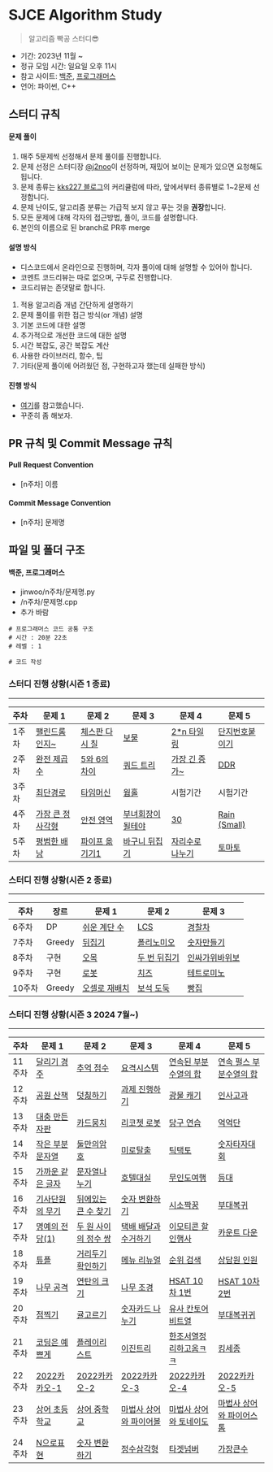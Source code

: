 # SJCE Algorithm Study

> 알고리즘 빡공 스터디😎

- 기간: 2023년 11월 ~
- 정규 모임 시간: 일요일 오후 11시
- 참고 사이트: [백준](https://www.acmicpc.net/), [프로그래머스](https://programmers.co.kr/)
- 언어: 파이썬, C++

## 스터디 규칙

#### 문제 풀이

1. 매주 5문제씩 선정해서 문제 풀이를 진행합니다.
2. 문제 선정은 스터디장 [@j2noo](https://github.com/j2noo)이 선정하며, 재밌어 보이는 문제가 있으면 요청해도 됩니다.
3. 문제 종류는 [kks227 블로그](https://m.blog.naver.com/kks227/220769859177)의 커리큘럼에 따라, 앞에서부터 종류별로 1~2문제 선정합니다.
4. 문제 난이도, 알고리즘 분류는 가급적 보지 않고 푸는 것을 **권장**합니다.
5. 모든 문제에 대해 각자의 접근방법, 풀이, 코드를 설명합니다.
6. 본인의 이름으로 된 branch로 PR후 merge

#### 설명 방식

- 디스코드에서 온라인으로 진행하며, 각자 풀이에 대해 설명할 수 있어야 합니다.
- 코멘트 코드리뷰는 따로 없으며, 구두로 진행합니다.
- 코드리뷰는 존댓말로 합니다.

1. 적용 알고리즘 개념 간단하게 설명하기
2. 문제 풀이를 위한 접근 방식(or 개념) 설명
3. 기본 코드에 대한 설명
4. 추가적으로 개선한 코드에 대한 설명
5. 시간 복잡도, 공간 복잡도 계산
6. 사용한 라이브러리, 함수, 팁
7. 기타(문제 풀이에 어려웠던 점, 구현하고자 했는데 실패한 방식)

#### 진행 방식

- [여기](https://github.com/soo5717/2021-Algorithm-Study#readme)를 참고했습니다.
- 꾸준히 좀 해보자.

## PR 규칙 및 Commit Message 규칙

#### Pull Request Convention

- [n주차] 이름

#### Commit Message Convention

- [n주차] 문제명

## 파일 및 폴더 구조

#### 백준, 프로그래머스

- jinwoo/n주차/문제명.py
- /n주차/문제명.cpp
- 추가 바람

```
# 프로그래머스 코드 공통 구조
# 시간 : 20분 22초
# 레벨 : 1

# 코드 작성
```

### 스터디 진행 상황(시즌 1 종료)

---

| **주차** | **문제 1**                                               | **문제 2**                                                 | **문제 3**                                                | **문제 4**                                                 | **문제 5**                                             |
| -------- | -------------------------------------------------------- | ---------------------------------------------------------- | --------------------------------------------------------- | ---------------------------------------------------------- | ------------------------------------------------------ |
| 1주차    | [팰린드롬인지~](https://www.acmicpc.net/problem/10988)   | [체스판 다시 칠](https://www.acmicpc.net/problem/1018) | [보물](https://www.acmicpc.net/problem/1026)              | [2\*n 타일링](https://www.acmicpc.net/problem/11726)       | [단지번호붙이기](https://www.acmicpc.net/problem/2667) |
| 2주차    | [완전 제곱수](https://www.acmicpc.net/problem/1977)      | [5와 6의 차이](https://www.acmicpc.net/problem/2864)       | [쿼드 트리](https://www.acmicpc.net/problem/1992)         | [가장 긴 증가~](https://www.acmicpc.net/problem/11053) | [DDR](https://www.acmicpc.net/problem/2342)            |
| 3주차    | [최단경로](https://www.acmicpc.net/problem/1753)         | [타임머신](https://www.acmicpc.net/problem/11657)          | [웜홀](https://www.acmicpc.net/problem/1865)              | 시험기간                                                   | 시험기간                                               |
| 4주차    | [가장 큰 정사각형](https://www.acmicpc.net/problem/1915) | [안전 영역](https://www.acmicpc.net/problem/2468)          | [부녀회장이 될테야](https://www.acmicpc.net/problem/2775) | [30](https://www.acmicpc.net/problem/10610)                | [Rain (Small)](https://acmicpc.net/problem/14324)      |
| 5주차    | [평범한 배낭](https://www.acmicpc.net/problem/12865)     | [파이프 옮기기1](https://www.acmicpc.net/problem/17070)    | [바구니 뒤집기](https://www.acmicpc.net/problem/10811)    | [자리수로 나누기](https://www.acmicpc.net/problem/1490)    | [토마토](https://acmicpc.net/problem/7576)             |

### 스터디 진행 상황(시즌 2 종료)

---

| **주차** | **장르** | **문제 1**                                            | **문제 2**                                           | **문제 3**                                              |
| -------- | -------- | ----------------------------------------------------- | ---------------------------------------------------- | ------------------------------------------------------- |
| 6주차    | DP       | [쉬운 계단 수](https://www.acmicpc.net/problem/10844) | [LCS](https://www.acmicpc.net/problem/9251)          | [경찰차](https://www.acmicpc.net/problem/2618)          |
| 7주차    | Greedy   | [뒤집기](https://www.acmicpc.net/problem/1439)        | [폴리노미오](https://www.acmicpc.net/problem/1343)   | [숫자만들기](https://www.acmicpc.net/problem/1511)      |
| 8주차    | 구현     | [오목](https://www.acmicpc.net/problem/2072)          | [두 번 뒤집기](https://www.acmicpc.net/problem/2505) | [인싸가위바위보](https://www.acmicpc.net/problem/16986) |
| 9주차    | 구현     | [로봇](https://www.acmicpc.net/problem/13567)         | [치즈](https://www.acmicpc.net/problem/2636)         | [테트로미노](https://www.acmicpc.net/problem/14500)     |
| 10주차    | Greedy       | [오셀로 재배치](https://www.acmicpc.net/problem/13413) | [보석 도둑](https://www.acmicpc.net/problem/1202) | [빵집](https://www.acmicpc.net/problem/3109) |

### 스터디 진행 상황(시즌 3 2024 7월~)

---

| **주차** | **문제 1**                                                                      | **문제 2**                                                                    | **문제 3**                                                                     | **문제 4**                                                                               | **문제 5**                                                                                  |
| -------- | ------------------------------------------------------------------------------- | ----------------------------------------------------------------------------- | ------------------------------------------------------------------------------ | ---------------------------------------------------------------------------------------- | ------------------------------------------------------------------------------------------- |
| 11주차   | [달리기 경주](https://school.programmers.co.kr/learn/courses/30/lessons/178871) | [추억 점수](https://school.programmers.co.kr/learn/courses/30/lessons/176963) | [요격시스템](https://school.programmers.co.kr/learn/courses/30/lessons/181188) | [연속된 부분수열의 합](https://school.programmers.co.kr/learn/courses/30/lessons/178870) | [연속 펄스 부분수열의 합](https://school.programmers.co.kr/learn/courses/30/lessons/161988) |
| 12주차   | [공원 산책](https://school.programmers.co.kr/learn/courses/30/lessons/172928) | [덧칧하기](https://school.programmers.co.kr/learn/courses/30/lessons/161989) | [과제 진행하기](https://school.programmers.co.kr/learn/courses/30/lessons/176962) | [광물 캐기](https://school.programmers.co.kr/learn/courses/30/lessons/172927) | [인사고과](https://school.programmers.co.kr/learn/courses/30/lessons/152995) |
| 13주차   | [대충 만든 자판](https://school.programmers.co.kr/learn/courses/30/lessons/160586) | [카드뭉치](https://school.programmers.co.kr/learn/courses/30/lessons/159994) | [리코쳇 로봇](https://school.programmers.co.kr/learn/courses/30/lessons/169199) | [당구 연습](https://school.programmers.co.kr/learn/courses/30/lessons/169198) | [억억단](https://school.programmers.co.kr/learn/courses/30/lessons/138475) |
| 14주차   | [작은 부분 문자열](https://school.programmers.co.kr/learn/courses/30/lessons/147355) | [둘만의암호](https://school.programmers.co.kr/learn/courses/30/lessons/155652) | [미로탈출](https://school.programmers.co.kr/learn/courses/30/lessons/159993) | [틱택토](https://school.programmers.co.kr/learn/courses/30/lessons/160585) | [숫자타자대회](https://school.programmers.co.kr/learn/courses/30/lessons/136797) |
| 15주차 | [가까운 같은 글자](https://school.programmers.co.kr/learn/courses/30/lessons/142086) | [문자열나누기](https://school.programmers.co.kr/learn/courses/30/lessons/140108) | [호텔대실](https://school.programmers.co.kr/learn/courses/30/lessons/155651) | [무인도여행](https://school.programmers.co.kr/learn/courses/30/lessons/154540) | [등대](https://school.programmers.co.kr/learn/courses/30/lessons/133500) |
| 16주차   | [기사단원의 무기](https://school.programmers.co.kr/learn/courses/30/lessons/136798) | [뒤에있는 큰 수 찾기](https://school.programmers.co.kr/learn/courses/30/lessons/154539) | [숫자 변환하기](https://school.programmers.co.kr/learn/courses/30/lessons/154538) | [시소짝꿍](https://school.programmers.co.kr/learn/courses/30/lessons/152996) | [부대복귀](https://school.programmers.co.kr/learn/courses/30/lessons/132266) |
| 17주차   | [명예의 전당(1)](https://school.programmers.co.kr/learn/courses/30/lessons/138477) | [두 원 사이의 정수 쌍](https://school.programmers.co.kr/learn/courses/30/lessons/181187) | [택배 배달과 수거하기](https://school.programmers.co.kr/learn/courses/30/lessons/150369) | [이모티콘 할인행사](https://school.programmers.co.kr/learn/courses/30/lessons/150368) | [카운트 다운](https://school.programmers.co.kr/learn/courses/30/lessons/131129) |
| 18주차   | [튜플](https://school.programmers.co.kr/learn/courses/30/lessons/64065) | [거리두기 확인하기](https://school.programmers.co.kr/learn/courses/30/lessons/81302) | [메뉴 리뉴얼](https://school.programmers.co.kr/learn/courses/30/lessons/72411) | [순위 검색](https://school.programmers.co.kr/learn/courses/30/lessons/72412) | [상담원 인원](https://school.programmers.co.kr/learn/courses/30/lessons/214288) |
| 19주차   | [나무 공격](https://softeer.ai/practice/9657) | [연탄의 크기](https://softeer.ai/practice/7628) | [나무 조경](https://softeer.ai/practice/7594) | [HSAT 10차 1번]() | [HSAT 10차 2번]() |
| 20주차   | [점찍기](https://school.programmers.co.kr/learn/courses/30/lessons/140107) | [귤고르기](https://school.programmers.co.kr/learn/courses/30/lessons/138476) | [숫자카드 나누기](https://school.programmers.co.kr/learn/courses/30/lessons/135807) | [유사 칸토어 비트열](https://school.programmers.co.kr/learn/courses/30/lessons/148652) | [부대복귀귀](https://school.programmers.co.kr/learn/courses/30/lessons/132266) |
| 21주차    | [코딩은 예쁘게](https://www.acmicpc.net/problem/2879)     | [플레이리스트](https://www.acmicpc.net/problem/12872)    | [이진트리](https://www.acmicpc.net/problem/13325)    | [한조서열정리하고옴ㅋㅋ](https://www.acmicpc.net/problem/14659)    | [킹세종](https://acmicpc.net/problem/8193)             |
| 22주차   | [2022카카오-1](https://school.programmers.co.kr/learn/courses/30/lessons/92334) | [2022카카오-2](https://school.programmers.co.kr/learn/courses/30/lessons/92335) | [2022카카오-3](https://school.programmers.co.kr/learn/courses/30/lessons/92341) | [2022카카오-4](https://school.programmers.co.kr/learn/courses/30/lessons/92342) | [2022카카오-5](https://school.programmers.co.kr/learn/courses/30/lessons/92343) |
| 23주차    | [상어 초등학교](https://www.acmicpc.net/problem/21608)     | [상어 중학교](https://www.acmicpc.net/problem/21609)    | [마법사 상어와 파이어볼](https://www.acmicpc.net/problem/20056)    | [마법사 상어와 토네이도](https://www.acmicpc.net/problem/20057)    | [마법사 상어와 파이어스톰](https://acmicpc.net/problem/20058)             |
| 24주차   | [N으로표현](https://school.programmers.co.kr/learn/courses/30/lessons/42895) | [숫자 변환하기](https://school.programmers.co.kr/learn/courses/30/lessons/154538) | [정수삼각형](https://school.programmers.co.kr/learn/courses/30/lessons/43105) | [타겟넘버](https://school.programmers.co.kr/learn/courses/30/lessons/43165) | [가장큰수](https://school.programmers.co.kr/learn/courses/30/lessons/42746) |
